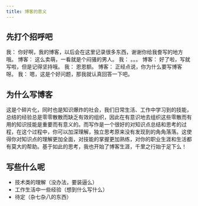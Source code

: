 ```yaml
---
title: 博客的意义
---
```

## 先打个招呼吧
我： 你好啊，我的博客，以后会在这里记录很多东西，谢谢你给我誊写的地方哦。
博客： 这么卖萌，一看就是个闷骚的男人。
我： 。。。
博客： 好了啦，写就写啦，但是记得坚持哦。
我： 恩恩额。
博客： 正经点说，你为什么要写博客呀。
我： 嗯，这是个好问题，那我就认真回答一下吧。
## 为什么写博客
这是个碎片化，同时也是知识爆炸的社会，我们日常生活、工作中学习到的技能，总结的经验总是零零散散而缺乏有效的组织，因此在有意识地去组织这些零散而有用的知识技能是重要而有意义的。而写作是一个很好的对知识点总结和思考的过程，在这个过程中，你可以加深理解，独立思考原来没有发现到的角角落落。这使得你对知识点的理解更加全面，对技能的掌握更加熟练，对你的职业生涯和生活都有莫大的帮助。基于如此的思考，我也开始了博客生涯，千里之行始于足下么！

## 写些什么呢
- 技术类的理解（没办法，要装逼么）
- 工作生活中一些经验（想到什么写什么）
- 待定（杂七杂八的东西）